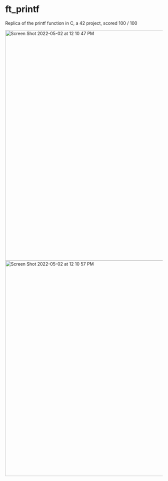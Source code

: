 # ft_printf
Replica of the printf function in C, a 42 project, scored 100 / 100

<img width="736" alt="Screen Shot 2022-05-02 at 12 10 47 PM" src="https://user-images.githubusercontent.com/104756662/166204294-651c04bf-6252-4a35-9553-5d5aa2db22b7.png">
<img width="688" alt="Screen Shot 2022-05-02 at 12 10 57 PM" src="https://user-images.githubusercontent.com/104756662/166204304-b8f5e013-50c0-45bf-aabd-eb20baee2f4f.png">
